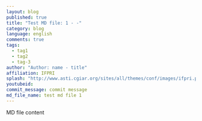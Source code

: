 ```yaml
---
layout: blog
published: true
title: "Test MD file: 1 - -"
category: blog
language: english
comments: true
tags: 
  - tag1
  - tag2
  - tag-3
author: "Author: name - title"
affiliation: IFPRI
splash: "http://www.asti.cgiar.org/sites/all/themes/conf/images/ifpri.png"
youtubeid: 
commit_message: commit message
md_file_name: test md file 1
---
```

MD file content